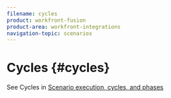 ```yaml
---
filename: cycles
product: workfront-fusion
product-area: workfront-integrations
navigation-topic: scenarios
---
```





# Cycles {#cycles}

See Cycles in [Scenario execution, cycles, and phases](scenario-execution-cycles-phases.md)
